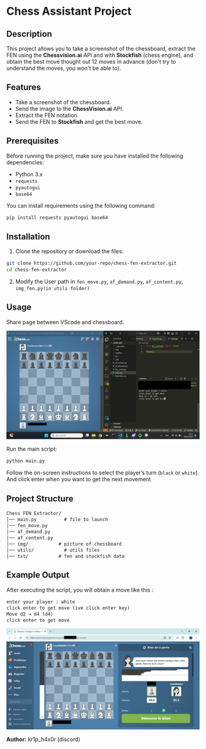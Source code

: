 # Chess Assistant Project

## Description
This project allows you to take a screenshot of the chessboard, extract the FEN using the **Chessvision.ai** API and with **Stockfish** (chess engine), and obtain the best move thought out 12 moves in advance (don't try to understand the moves, you won't be able to).

## Features
- Take a screenshot of the chessboard.
- Send the image to the **ChessVision.ai** API.
- Extract the FEN notation.
- Send the FEN to **Stockfish** and get the best move.

## Prerequisites
Before running the project, make sure you have installed the following dependencies:

- Python 3.x
- `requests`
- `pyautogui`
- `base64`

You can install requirements using the following command:
```bash
pip install requests pyautogui base64
```

## Installation
1. Clone the repository or download the files:
```bash
git clone https://github.com/your-repo/chess-fen-extractor.git
cd chess-fen-extractor
```
2. Modify the User path in `fen_move.py`, `af_demand.py`, `af_content.py`, `img_fen.py(in utils folder)`

## Usage
Share page between VScode and chessboard.

![split vscode chess](readme/vscode.png)

Run the main script:
```bash
python main.py
```
Follow the on-screen instructions to select the player’s turn (`black` or `white`).
And click enter when you want to get the next movement

## Project Structure
```
Chess FEN Extractor/
│── main.py          # file to launch
│── fen_move.py
│── af_demand.py
│── af_content.py
│── img/           # picture of chessboard
│── utils/           # utils files
│── txt/           # fen and stockfish data
```

## Example Output
After executing the script, you will obtain a move like this :
```
enter your player : white
click enter to get move (ive click enter key)
Move d2 → d4 (d4)
click enter to get move

```
![final part](readme/result.png)


**Author:** kr1p_h4x0r (discord)
